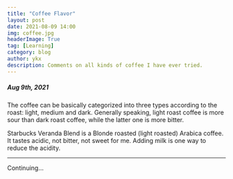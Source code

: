 ```yaml
---
title: "Coffee Flavor"
layout: post
date: 2021-08-09 14:00
img: coffee.jpg
headerImage: True
tag: [Learning]
category: blog
author: ykx
description: Comments on all kinds of coffee I have ever tried.
---
```


##### Aug 9th, 2021

The coffee can be basically categorized into three types according to the roast: light, medium and dark. Generally speaking, light roast coffee is more sour than dark roast coffee, while the latter one is more bitter.

Starbucks Veranda Blend is a Blonde roasted (light roasted) Arabica coffee. It tastes acidic, not bitter, not sweet for me. Adding milk is one way to reduce the acidity.

---

Continuing...

